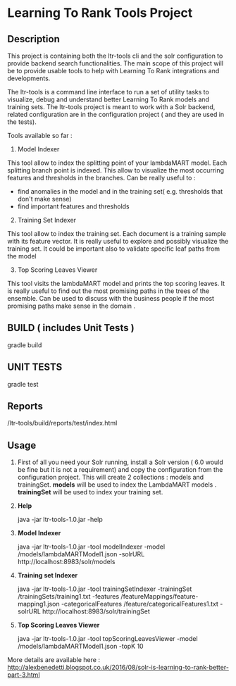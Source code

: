 # Learning To Rank Tools Project

## Description
This project is containing both the ltr-tools cli and the solr configuration to provide backend search functionalities.
The main scope of this project will be to provide usable tools to help with Learning To Rank integrations and developments.

The ltr-tools is a command line interface to run a set of utility tasks to visualize, debug and understand better Learning To Rank models and training sets.
The ltr-tools project is meant to work with a Solr backend, related configuration are in the configuration project ( and they are used in the tests).

Tools available so far :

1) Model Indexer

This tool allow to index the splitting point of your lambdaMART model.
Each splitting branch point is indexed.
This allow to visualize the most occurring features and thresholds in the branches.
Can be really useful to :
- find anomalies in the model and in the training set( e.g. thresholds that don't make sense)
- find important features and thresholds

2) Training Set Indexer

This tool allow to index the training set.
Each document is a training sample with its feature vector.
It is really useful to explore and possibly visualize the training set.
It could be important also to validate specific leaf paths from the model

3) Top Scoring Leaves Viewer

This tool visits the lambdaMART model and prints the top scoring leaves.
It is really useful to find out the most promising paths in the trees of the ensemble.
Can be used to discuss with the business people if the most promising paths make sense in the domain .

## BUILD ( includes Unit Tests )
gradle build

## UNIT TESTS
gradle test

## Reports
/ltr-tools/build/reports/test/index.html

## Usage 
1) First of all you need your Solr running, install a Solr version ( 6.0 would be fine but it is not a requirement)
   and copy the configuration from the configuration project.
   This will create 2 collections : models and trainingSet.
   **models** will be used to index the LambdaMART models .
   **trainingSet** will be used to index your training set.

2) **Help**

   java -jar ltr-tools-1.0.jar -help

3) **Model Indexer**

   java -jar ltr-tools-1.0.jar -tool modelIndexer -model /models/lambdaMARTModel1.json -solrURL http://localhost:8983/solr/models

4) **Training set Indexer**

   java -jar ltr-tools-1.0.jar -tool trainingSetIndexer -trainingSet /trainingSets/training1.txt -features /featureMappings/feature-mapping1.json -categoricalFeatures /feature/categoricalFeatures1.txt -solrURL http://localhost:8983/solr/trainingSet
   
5) **Top Scoring Leaves Viewer**

   java -jar ltr-tools-1.0.jar -tool topScoringLeavesViewer -model /models/lambdaMARTModel1.json -topK 10  

More details are available here : http://alexbenedetti.blogspot.co.uk/2016/08/solr-is-learning-to-rank-better-part-3.html
